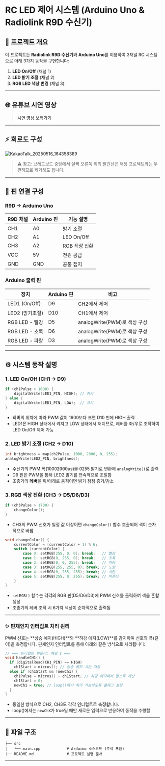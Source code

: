 # RC LED 제어 시스템 (Arduino Uno & Radiolink R9D 수신기)

## 🌌 프로젝트 개요

이 프로젝트는 **Radiolink R9D 수신기**와 **Arduino Uno**를 이용하여 3채널 RC 시스템으로 아래 3가지 동작을 구현합니다:

1. **LED On/Off** (채널 1)
2. **LED 밝기 조절** (채널 2)
3. **RGB LED 색상 변경** (채널 3)

---

## 🌐 유튜브 시연 영상

> [시연 영상 보러가기](https://youtu.be/YvAUqBdZ6mY)

---

## ⚡️ 회로도 구성

![KakaoTalk\_20250516\_164358389](https://github.com/user-attachments/assets/c08dc1f3-7101-4ed1-840f-d6fc703a21ce)

> ⚠️ 참고: 브레드보드 중앙에서 살짝 오른쪽 위의 빨간선은 해당 프로젝트와는 무관하므로 제거해도 됩니다.

---

## 🔌 핀 연결 구성

### R9D → Arduino Uno

| R9D 채널 | Arduino 핀 | 기능 설명                |
| ------ | --------- | -------------------- |
| CH1    | A0        | 밝기 조절  |
| CH2    | A1        | LED On/Off                |
| CH3    | A2        | RGB 색상 전환            |
| VCC    | 5V        | 전원 공급                |
| GND    | GND       | 공통 접지                |

### Arduino 출력 핀

| 장치            | Arduino 핀 | 비고                      |
| ------------- | --------- | ----------------------- |
| LED1 (On/Off) | D9        |  CH2에서 제어               |
| LED2 (밝기조절)   | D10       | CH1에서 제어                |
| RGB LED - 빨강  | D5        | analogWrite(PWM)로 색상 구성 |
| RGB LED - 초록  | D6        | analogWrite(PWM)로 색상 구성 |
| RGB LED - 파랑  | D3        | analogWrite(PWM)로 색상 구성 |

---

## ⚙️ 시스템 동작 설명

### 1. LED On/Off (CH1 → D9)

```cpp
if (ch1Pulse > 1600) {
    digitalWrite(LED1_PIN, HIGH); // 켜기
} else {
    digitalWrite(LED1_PIN, LOW);  // 끄기
}
```

* **레버**의 위치에 따라 PWM 값이 1600보다 크면 D10 핀에 HIGH 출력
* LED1은 HIGH 상태에서 켜지고 LOW 상태에서 꺼지므로, 레버를 좌/우로 조작하여 LED On/Off 제어 가능

### 2. LED 밝기 조절 (CH2 → D10)

```cpp
int brightness = map(ch2Pulse, 1000, 2000, 0, 255);
analogWrite(LED2_PIN, brightness);
```

* 수신기의 PWM 폭(1000~~2000us)을 0~~255 밝기로 변환해 `analogWrite()`로 출력
* D9 핀은 PWM을 통해 LED2 밝기를 연속적으로 조절함
* 조종기의 **레버**을 위/아래로 움직이면 밝기 점점 증가/감소

### 3. RGB 색상 전환 (CH3 → D5/D6/D3)

```cpp
if (ch3Pulse > 1700) {
    changeColor();
}
```

* CH3의 PWM 신호가 일정 값 이상이면 `changeColor()` 함수 호출되어 색이 순차적으로 바뀜

```cpp
void changeColor() {
    currentColor = (currentColor + 1) % 6;
    switch (currentColor) {
        case 0: setRGB(255, 0, 0); break;   // 빨강
        case 1: setRGB(0, 255, 0); break;   // 초록
        case 2: setRGB(0, 0, 255); break;   // 파랑
        case 3: setRGB(255, 255, 0); break; // 노랑
        case 4: setRGB(0, 255, 255); break; // 시안
        case 5: setRGB(255, 0, 255); break; // 마젠타
    }
}
```

* `setRGB()` 함수는 각각의 RGB 핀(D5/D6/D3)에 PWM 신호를 출력하여 색을 혼합 생성
* 조종기의 레버 조작 시 6가지 색상이 순차적으로 출력됨

---

### ✨ 핀체인지 인터럽트 처리 원리

PWM 신호는 \*\*상승 에지(HIGH)\*\*와 \*\*하강 에지(LOW)\*\*를 감지하여 신호의 폭(길이)을 측정합니다.
핀체인지 인터럽트를 통해 아래와 같은 방식으로 처리됩니다:

```cpp
// === 인터럽트 핸들러: 채널 1 ===
void handleCH1() {
  if (digitalRead(CH1_PIN) == HIGH)
    ch1Start = micros(); // 상승 에지 시간 저장
  else if (ch1Start && !newCh1) {
    ch1Pulse = micros() - ch1Start; // 하강 에지에서 펄스폭 계산
    ch1Start = 0;
    newCh1 = true; // loop()에서 처리 가능하도록 플래그 설정
  }
}
```

* 동일한 방식으로 CH2, CH3도 각각 인터럽트로 측정합니다.
* loop()에서는 `newChX`가 true일 때만 새로운 입력으로 반응하여 동작을 수행함

---

## 📂 파일 구조

```
├── src
│   └── main.cpp            # Arduino 소스코드 (주석 포함)
├── README.md               # 프로젝트 설명 문서
```

---

